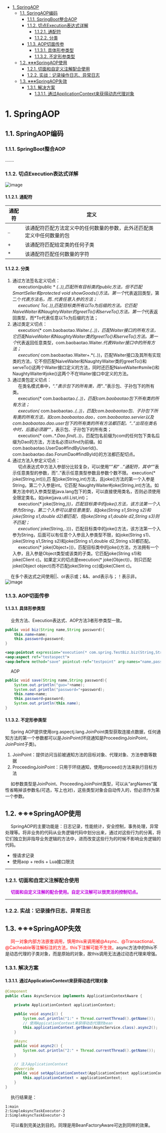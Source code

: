 

<!-- TOC -->

- [1. SpringAOP](#1-springaop)
    - [1.1. SpringAOP编码](#11-springaop编码)
        - [1.1.1. SpringBoot整合AOP](#111-springboot整合aop)
        - [1.1.2. 切点Execution表达式详解](#112-切点execution表达式详解)
            - [1.1.2.1. 通配符](#1121-通配符)
            - [1.1.2.2. 分类](#1122-分类)
        - [1.1.3. AOP切面传参](#113-aop切面传参)
            - [1.1.3.1. 具体形参类型](#1131-具体形参类型)
            - [1.1.3.2. 不定形参类型](#1132-不定形参类型)
    - [1.2. ※※※SpringAOP使用](#12-※※※springaop使用)
        - [1.2.1. 切面和自定义注解配合使用](#121-切面和自定义注解配合使用)
        - [1.2.2. 实战：记录操作日志、异常日志](#122-实战记录操作日志异常日志)
    - [1.3. ※※※SpringAOP失效](#13-※※※springaop失效)
        - [1.3.1. 解决方案](#131-解决方案)
            - [1.3.1.1. 通过ApplicationContext来获得动态代理对象](#1311-通过applicationcontext来获得动态代理对象)

<!-- /TOC -->


# 1. SpringAOP  

<!-- 

-->
<!-- 
~~
Spring AOP 设计思想与原理详解 
https://mp.weixin.qq.com/s/3Elf_HQXXl1tObq3HRlrfA
-->


## 1.1. SpringAOP编码  
### 1.1.1. SpringBoot整合AOP  
.......

### 1.1.2. 切点Execution表达式详解  
![image](https://gitee.com/wt1814/pic-host/raw/master/images/SSM/AOP/AOP-3.png)  

#### 1.1.2.1. 通配符  

|通配符	|定义|
|---|---|
|..	|该通配符匹配方法定义中的任何数量的参数，此外还匹配类定义中任何数量的包|
|+	|该通配符匹配给定类的任何子类|
|*	|该通配符匹配任何数量的字符|

#### 1.1.2.2. 分类  
1. 通过方法签名定义切点：  
&emsp; execution(public * *(..)),匹配所有目标类的public方法，但不匹配SmartSeller和protected void showGoods()方法。第一个*代表返回类型，第二个*代表方法名，而..代表任意入参的方法；    
&emsp; execution(* *To(..)),匹配目标类所有以To为后缀的方法。它匹配NaiveWaiter和NaughtyWaiter的greetTo()和serveTo()方法。第一个*代表返回类型，而*To代表任意以To为后缀的方法；  
2. 通过类定义切点：  
&emsp; execution(* com.baobaotao.Waiter.*(..))，匹配Waiter接口的所有方法，它匹配NaiveWaiter和NaughtyWaiter类的greetTo()和serveTo()方法。第一个*代表返回任意类型，com.baobaotao.Waiter.*代表Waiter接口中的所有方法；  
&emsp; execution(* com.baobaotao.Waiter+.*(..))，匹配Waiter接口及其所有实现类的方法，它不但匹配NaiveWaiter和NaughtyWaiter类的greetTo()和serveTo()这两个Waiter接口定义的方法，同时还匹配NaiveWaiter#smile()和NaughtyWaiter#joke()这两个不在Waiter接口中定义的方法。  
3. 通过类包定义切点：  
&emsp; 在类名模式串中，“.*”表示包下的所有类，而“..*”表示包、子孙包下的所有类。  
&emsp; execution(* com.baobaotao.*(..))，匹配com.baobaotao包下所有类的所有方法；  
&emsp; execution(* com.baobaotao..*(..))，匹配com.baobaotao包、子孙包下所有类的所有方法，如com.baobaotao.dao，com.baobaotao.servier以及 com.baobaotao.dao.user包下的所有类的所有方法都匹配。“..”出现在类名中时，后面必须跟“*”，表示包、子孙包下的所有类；  
&emsp; execution(* com..*.*Dao.find*(..))，匹配包名前缀为com的任何包下类名后缀为Dao的方法，方法名必须以find为前缀。如com.baobaotao.UserDao#findByUserId()、com.baobaotao.dao.ForumDao#findById()的方法都匹配切点。  
4. 通过方法入参定义切点：  
&emsp; 切点表达式中方法入参部分比较复杂，可以使用“*”和“ ..”通配符，其中“*”表示任意类型的参数，而“..”表示任意类型参数且参数个数不限。
execution(* joke(String,int))),匹 配joke(String,int)方法，且joke()方法的第一个入参是String，第二个入参是int。它匹配 NaughtyWaiter#joke(String,int)方法。如果方法中的入参类型是java.lang包下的类，可以直接使用类名，否则必须使用全限定类名，如joke(java.util.List,int)；  
&emsp; execution(* joke(String,*)))，匹配目标类中的joke()方法，该方法第一个入参为String，第二个入参可以是任意类型，如joke(String s1,String s2)和joke(String s1,double d2)都匹配，但joke(String s1,double d2,String s3)则不匹配；  
&emsp; execution(* joke(String,..)))，匹配目标类中的joke()方法，该方法第一个入参为String，后面可以有任意个入参且入参类型不限，如joke(String s1)、joke(String s1,String s2)和joke(String s1,double d2,String s3)都匹配。  
&emsp; execution(* joke(Object+)))，匹配目标类中的joke()方法，方法拥有一个入参，且入参是Object类型或该类的子类。它匹配joke(String s1)和joke(Client c)。如果定义的切点是execution(* joke(Object))，则只匹配joke(Object object)而不匹配joke(String cc)或joke(Client c)。  

&emsp; 在多个表达式之间使用||、or表示或；&&、and表示与；！表示非。  
![image](https://gitee.com/wt1814/pic-host/raw/master/images/SSM/AOP/AOP-4.png)  

### 1.1.3. AOP切面传参  
#### 1.1.3.1. 具体形参类型  
&emsp; 业务方法、Execution表达式、AOP方法3者形参类型一致。  

```java
public void biz(String name,String password){
    this.name=name;
    this.password=password;
}
```

```xml
<aop:pointcut expression="execution(* com.spring.TestBiz.biz(String,String)) and args(name,password)" id="testpoint"/>
<aop:aspect ref="testaspect">
<aop:before method="save" pointcut-ref="testpoint" arg-names="name,password"/>
```

&emsp; AOP  

```java
public void save(String name,String password){
    System.out.println("guo="+name);
    System.out.println("password="+password);
    this.name=name;
    this.password=password;
    System.out.println(this.name);
}
```

#### 1.1.3.2. 不定形参类型  
&emsp; Spring AOP提供使用org.aspectj.lang.JoinPoint类型获取连接点数据，任何通知方法的第一个参数都可以是JoinPoint(环绕通知是ProceedingJoinPoint，JoinPoint子类)。  
1. JoinPoint：提供访问当前被通知方法的目标对象、代理对象、方法参数等数据  
2. ProceedingJoinPoint：只用于环绕通知，使用proceed()方法来执行目标方法  

&emsp; 如参数类型是JoinPoint、ProceedingJoinPoint类型，可以从“argNames”属性省略掉该参数名(可选，写上也对)，这些类型对象会自动传入的，但必须作为第一个参数。 


## 1.2. ※※※SpringAOP使用  
&emsp; SpringAOP的主要功能是：日志记录，性能统计，安全控制，事务处理，异常处理等。将非业务的代码从业务逻辑代码中划分出来，通过对这些行为的分离，将它们独立到非指导业务逻辑的方法中，进而改变这些行为的时候不影响业务逻辑的代码。  

* 慢请求记录  
* 使用aop + redis + Lua接口限流  <!-- https://www.jianshu.com/p/f052054aab22 -->


------------------

### 1.2.1. 切面和自定义注解配合使用  
<!-- 
切面和自定义注解的配合使用
https://blog.csdn.net/huangyu1985/article/details/53449776
-->
&emsp; **<font color = "clime">切面和自定义注解的配合使用。自定义注解可以很灵活的控制切点。</font>**  

----

### 1.2.2. 实战：记录操作日志、异常日志
<!-- 
如何使用SpringBoot AOP 记录操作日志、异常日志？ 
https://mp.weixin.qq.com/s/hqRm9veJk4eUrzWrCI_Vlg
-->



## 1.3. ※※※SpringAOP失效  
&emsp; <font color = "red">同一对象内部方法嵌套调用，慎用this来调用被@Async、@Transactional、@Cacheable等注解标注的方法，this下注解可能不生效。</font>async方法中的this不是动态代理的子类对象，而是原始的对象，故this调用无法通过动态代理来增强。 

### 1.3.1. 解决方案  
#### 1.3.1.1. 通过ApplicationContext来获得动态代理对象  

```java
@Component
public class AsyncService implements ApplicationContextAware {

    private ApplicationContext applicationContext;

    public void async1() {
        System.out.println("1:" + Thread.currentThread().getName());
        // 使用AppicationContext来获得动态代理的bean
        this.applicationContext.getBean(AsyncService.class).async2();
    }

    @Async
    public void async2() {
        System.out.println("2:" + Thread.currentThread().getName());
    }

    // 注入ApplicationContext
    @Override
    public void setApplicationContext(ApplicationContext applicationContext) throws BeansException {
        this.applicationContext = applicationContext;
    }
}
```
&emsp; 执行结果是：  

```text
1:main
2:SimpleAsyncTaskExecutor-2
2:SimpleAsyncTaskExecutor-3
```
&emsp; 可以看到完美达到目的。同理是用BeanFactoryAware可达到同样的效果。  


